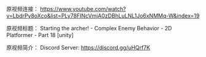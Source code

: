 原视频连接：
https://www.youtube.com/watch?v=LbdrPy8oXco&list=PLy78FINcVmjA0zDBhLuLNL1Jo6xNMMq-W&index=19

原视频标题：
Starting the archer! - Complex Enemy Behavior - 2D Platformer - Part 18 [unity]

原视频简介：
Discord Server:
https://discord.gg/uHQrf7K
